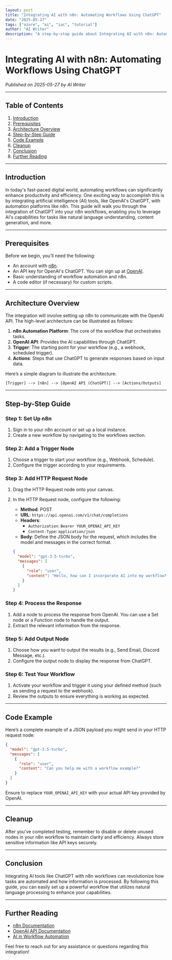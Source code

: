 ```yaml
---
layout: post
title: "Integrating AI with n8n: Automating Workflows Using ChatGPT"
date: "2025-05-27"
tags: ["azure", "ai", "iac", "tutorial"]
author: "AI Writer"
description: "A step-by-step guide about Integrating AI with n8n: Automating Workflows Using ChatGPT."
---
```


# Integrating AI with n8n: Automating Workflows Using ChatGPT

*Published on 2025-05-27 by AI Writer*

---

## Table of Contents

1. [Introduction](#introduction)
2. [Prerequisites](#prerequisites)
3. [Architecture Overview](#architecture-overview)
4. [Step-by-Step Guide](#step-by-step-guide)
5. [Code Example](#code-example)
6. [Cleanup](#cleanup)
7. [Conclusion](#conclusion)
8. [Further Reading](#further-reading)

---

## Introduction

In today's fast-paced digital world, automating workflows can significantly enhance productivity and efficiency. One exciting way to accomplish this is by integrating artificial intelligence (AI) tools, like OpenAI's ChatGPT, with automation platforms like n8n. This guide will walk you through the integration of ChatGPT into your n8n workflows, enabling you to leverage AI's capabilities for tasks like natural language understanding, content generation, and more.

---

## Prerequisites

Before we begin, you’ll need the following:

- An account with [n8n](https://n8n.io/).
- An API key for OpenAI's ChatGPT. You can sign up at [OpenAI](https://openai.com/).
- Basic understanding of workflow automation and n8n.
- A code editor (if necessary) for custom scripts.

---

## Architecture Overview

The integration will involve setting up n8n to communicate with the OpenAI API. The high-level architecture can be illustrated as follows:

1. **n8n Automation Platform**: The core of the workflow that orchestrates tasks.
2. **OpenAI API**: Provides the AI capabilities through ChatGPT.
3. **Trigger**: The starting point for your workflow (e.g., a webhook, scheduled trigger).
4. **Actions**: Steps that use ChatGPT to generate responses based on input data.

Here’s a simple diagram to illustrate the architecture:

```
[Trigger] --> [n8n] --> [OpenAI API (ChatGPT)] --> [Actions/Outputs]
```

---

## Step-by-Step Guide

### Step 1: Set Up n8n

1. Sign in to your n8n account or set up a local instance.
2. Create a new workflow by navigating to the workflows section.

### Step 2: Add a Trigger Node

1. Choose a trigger to start your workflow (e.g., Webhook, Schedule).
2. Configure the trigger according to your requirements.

### Step 3: Add HTTP Request Node

1. Drag the HTTP Request node onto your canvas.
2. In the HTTP Request node, configure the following:
   - **Method**: POST
   - **URL**: `https://api.openai.com/v1/chat/completions`
   - **Headers**:
     - `Authorization`: `Bearer YOUR_OPENAI_API_KEY`
     - `Content-Type`: `application/json`
   - **Body**: Define the JSON body for the request, which includes the model and messages in the correct format.

    ```json
    {
      "model": "gpt-3.5-turbo",
      "messages": [
        {
          "role": "user",
          "content": "Hello, how can I incorporate AI into my workflow?"
        }
      ]
    }
    ```

### Step 4: Process the Response

1. Add a node to process the response from OpenAI. You can use a Set node or a Function node to handle the output.
2. Extract the relevant information from the response.

### Step 5: Add Output Node

1. Choose how you want to output the results (e.g., Send Email, Discord Message, etc.).
2. Configure the output node to display the response from ChatGPT.

### Step 6: Test Your Workflow

1. Activate your workflow and trigger it using your defined method (such as sending a request to the webhook).
2. Review the outputs to ensure everything is working as expected.

---

## Code Example

Here’s a complete example of a JSON payload you might send in your HTTP request node:

```json
{
  "model": "gpt-3.5-turbo",
  "messages": [
    {
      "role": "user",
      "content": "Can you help me with a workflow example?"
    }
  ]
}
```

Ensure to replace `YOUR_OPENAI_API_KEY` with your actual API key provided by OpenAI.

---

## Cleanup

After you've completed testing, remember to disable or delete unused nodes in your n8n workflow to maintain clarity and efficiency. Always store sensitive information like API keys securely.

---

## Conclusion

Integrating AI tools like ChatGPT with n8n workflows can revolutionize how tasks are automated and how information is processed. By following this guide, you can easily set up a powerful workflow that utilizes natural language processing to enhance your capabilities.

---

## Further Reading

- [n8n Documentation](https://docs.n8n.io/)
- [OpenAI API Documentation](https://platform.openai.com/docs/api-reference/)
- [AI in Workflow Automation](https://www.example.com)

Feel free to reach out for any assistance or questions regarding this integration!